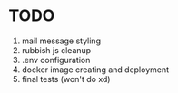 # TODO
1. mail message styling
2. rubbish js cleanup
3. .env configuration
4. docker image creating and deployment
5. final tests (won't do xd)
